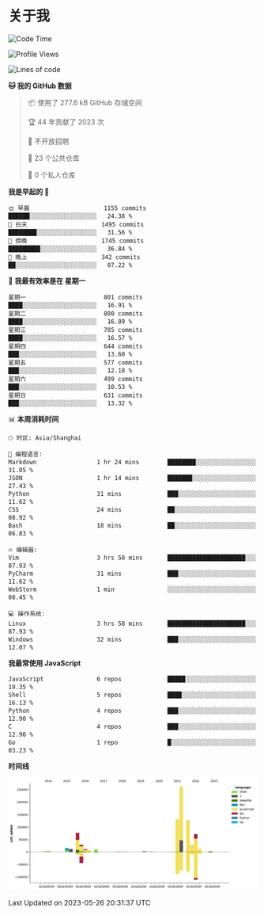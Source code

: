 # 关于我

<!--START_SECTION:waka-->
![Code Time](http://img.shields.io/badge/Code%20Time-752%20hrs%2055%20mins-blue)

![Profile Views](http://img.shields.io/badge/%E4%B8%AA%E4%BA%BA%E8%B5%84%E6%96%99%E8%A7%82%E7%9C%8B%E6%AC%A1%E6%95%B0-3-blue)

![Lines of code](https://img.shields.io/badge/%E4%BB%8E%E3%80%8CHello%20World%E3%80%8D%E8%B5%B7%E6%88%91%E5%B7%B2%E7%BB%8F%E5%86%99%E4%BA%86-801.2%20thousand%20%E8%A1%8C%E4%BB%A3%E7%A0%81-blue)

**🐱 我的 GitHub 数据** 

> 📦  使用了 277.6 kB GitHub 存储空间 
 > 
> 🏆 44 年贡献了 2023 次
 > 
> 🚫 不开放招聘
 > 
> 📜 23 个公共仓库 
 > 
> 🔑 0 个私人仓库 
 > 
**我是早起的 🐤** 

```text
🌞 早晨                     1155 commits        ██████░░░░░░░░░░░░░░░░░░░   24.38 % 
🌆 白天                     1495 commits        ████████░░░░░░░░░░░░░░░░░   31.56 % 
🌃 傍晚                     1745 commits        █████████░░░░░░░░░░░░░░░░   36.84 % 
🌙 晚上                     342 commits         ██░░░░░░░░░░░░░░░░░░░░░░░   07.22 % 
```
📅 **我最有效率是在 星期一** 

```text
星期一                      801 commits         ████░░░░░░░░░░░░░░░░░░░░░   16.91 % 
星期二                      800 commits         ████░░░░░░░░░░░░░░░░░░░░░   16.89 % 
星期三                      785 commits         ████░░░░░░░░░░░░░░░░░░░░░   16.57 % 
星期四                      644 commits         ███░░░░░░░░░░░░░░░░░░░░░░   13.60 % 
星期五                      577 commits         ███░░░░░░░░░░░░░░░░░░░░░░   12.18 % 
星期六                      499 commits         ███░░░░░░░░░░░░░░░░░░░░░░   10.53 % 
星期日                      631 commits         ███░░░░░░░░░░░░░░░░░░░░░░   13.32 % 
```


📊 **本周消耗时间** 

```text
🕑︎ 时区: Asia/Shanghai

💬 编程语言: 
Markdown                 1 hr 24 mins        ████████░░░░░░░░░░░░░░░░░   31.05 % 
JSON                     1 hr 14 mins        ███████░░░░░░░░░░░░░░░░░░   27.43 % 
Python                   31 mins             ███░░░░░░░░░░░░░░░░░░░░░░   11.62 % 
CSS                      24 mins             ██░░░░░░░░░░░░░░░░░░░░░░░   08.92 % 
Bash                     18 mins             ██░░░░░░░░░░░░░░░░░░░░░░░   06.83 % 

🔥 编辑器: 
Vim                      3 hrs 58 mins       ██████████████████████░░░   87.93 % 
PyCharm                  31 mins             ███░░░░░░░░░░░░░░░░░░░░░░   11.62 % 
WebStorm                 1 min               ░░░░░░░░░░░░░░░░░░░░░░░░░   00.45 % 

💻 操作系统: 
Linux                    3 hrs 58 mins       ██████████████████████░░░   87.93 % 
Windows                  32 mins             ███░░░░░░░░░░░░░░░░░░░░░░   12.07 % 
```

**我最常使用 JavaScript** 

```text
JavaScript               6 repos             █████░░░░░░░░░░░░░░░░░░░░   19.35 % 
Shell                    5 repos             ████░░░░░░░░░░░░░░░░░░░░░   16.13 % 
Python                   4 repos             ███░░░░░░░░░░░░░░░░░░░░░░   12.90 % 
C                        4 repos             ███░░░░░░░░░░░░░░░░░░░░░░   12.90 % 
Go                       1 repo              █░░░░░░░░░░░░░░░░░░░░░░░░   03.23 % 
```



**时间线**

![Lines of Code chart](https://raw.githubusercontent.com/Arondight/Arondight/master/assets/bar_graph.png)


 Last Updated on 2023-05-26 20:31:37 UTC
<!--END_SECTION:waka-->
